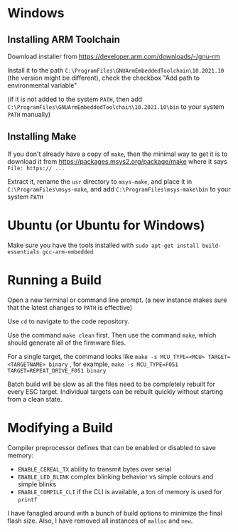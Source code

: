 # Windows

## Installing ARM Toolchain

Download installer from https://developer.arm.com/downloads/-/gnu-rm

Install it to the path `C:\ProgramFiles\GNUArmEmbeddedToolchain\10.2021.10` (the version might be different), check the checkbox "Add path to environmental variable"

(if it is not added to the system `PATH`, then add `C:\ProgramFiles\GNUArmEmbeddedToolchain\10.2021.10\bin` to your system `PATH` manually)

## Installing Make

If you don't already have a copy of `make`, then the minimal way to get it is to download it from https://packages.msys2.org/package/make where it says `File:
https:// ...`

Extract it, rename the `usr` directory to `msys-make`, and place it in `C:\ProgramFiles\msys-make`, and add `C:\ProgramFiles\msys-make\bin` to your system `PATH`

# Ubuntu  (or Ubuntu for Windows)

Make sure you have the tools installed with `sudo apt-get install build-essentials gcc-arm-embedded`

# Running a Build

Open a new terminal or command line prompt. (a new instance makes sure that the latest changes to `PATH` is effective)

Use `cd` to navigate to the code repository.

Use the command `make clean` first. Then use the command `make`, which should generate all of the firmware files.

For a single target, the command looks like `make -s MCU_TYPE=<MCU> TARGET=<TARGETNAME> binary` , for example, `make -s MCU_TYPE=F051 TARGET=REPEAT_DRIVE_F051 binary`

Batch build will be slow as all the files need to be completely rebuilt for every ESC target. Individual targets can be rebuilt quickly without starting from a clean state.

# Modifying a Build

Compiler preprocessor defines that can be enabled or disabled to save memory:

 * `ENABLE_CEREAL_TX` ability to transmit bytes over serial
 * `ENABLE_LED_BLINK` complex blinking behavior vs simple colours and simple blinks
 * `ENABLE_COMPILE_CLI` if the CLI is available, a ton of memory is used for `printf`

I have fanagled around with a bunch of build options to minimize the final flash size. Also, I have removed all instances of `malloc` and `new`.
